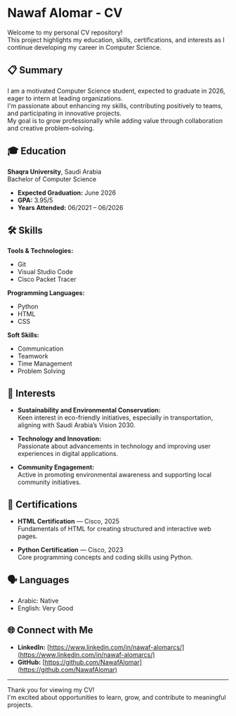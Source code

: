 # Nawaf Alomar - CV

Welcome to my personal CV repository!  
This project highlights my education, skills, certifications, and interests as I continue developing my career in Computer Science.

## 📋 Summary
I am a motivated Computer Science student, expected to graduate in 2026, eager to intern at leading organizations.  
I'm passionate about enhancing my skills, contributing positively to teams, and participating in innovative projects.  
My goal is to grow professionally while adding value through collaboration and creative problem-solving.

## 🎓 Education
**Shaqra University**, Saudi Arabia  
Bachelor of Computer Science  
- **Expected Graduation:** June 2026  
- **GPA:** 3.95/5  
- **Years Attended:** 06/2021 – 06/2026

## 🛠️ Skills

**Tools & Technologies:**
- Git
- Visual Studio Code
- Cisco Packet Tracer

**Programming Languages:**
- Python
- HTML
- CSS

**Soft Skills:**
- Communication
- Teamwork
- Time Management
- Problem Solving

## 🌟 Interests
- **Sustainability and Environmental Conservation:**  
  Keen interest in eco-friendly initiatives, especially in transportation, aligning with Saudi Arabia’s Vision 2030.

- **Technology and Innovation:**  
  Passionate about advancements in technology and improving user experiences in digital applications.

- **Community Engagement:**  
  Active in promoting environmental awareness and supporting local community initiatives.

## 📜 Certifications
- **HTML Certification** — Cisco, 2025  
  Fundamentals of HTML for creating structured and interactive web pages.

- **Python Certification** — Cisco, 2023  
  Core programming concepts and coding skills using Python.

## 🗣️ Languages
- Arabic: Native
- English: Very Good

## 🌐 Connect with Me
- **LinkedIn:** [https://www.linkedin.com/in/nawaf-alomarcs/](https://www.linkedin.com/in/nawaf-alomarcs/)
- **GitHub:** [https://github.com/NawafAlomar](https://github.com/NawafAlomar)

---

Thank you for viewing my CV!  
I'm excited about opportunities to learn, grow, and contribute to meaningful projects.
